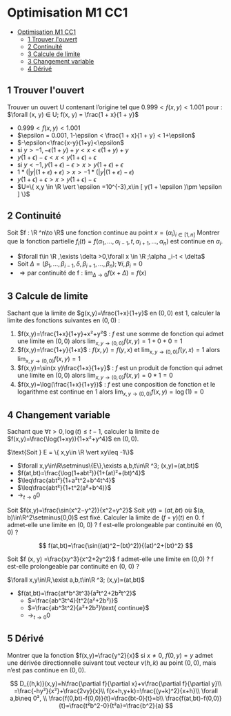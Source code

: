 # Optimisation M1 CC1

- [Optimisation M1 CC1](#optimisation-m1-cc1)
  - [1 Trouver l'ouvert](#1-trouver-louvert)
  - [2 Continuité](#2-continuité)
  - [3 Calcule de limite](#3-calcule-de-limite)
  - [3 Changement variable](#3-changement-variable)
  - [4 Dérivé](#4-dérivé)

## 1 Trouver l'ouvert

Trouver un ouvert U contenant l’origine tel que $0.999 < f (x, y) < 1.001$ pour : $\forall (x, y) ∈ U; f(x, y) = \frac{1 + x}{1 + y}$
- $0.999 < f (x, y) < 1.001$
- $\epsilon = 0.001, 1-\epsilon < \frac{1 + x}{1 + y} < 1+\epsilon$
- $-\epsilon<\frac{x-y}{1+y}<\epsilon$
- si $y > -1,-\epsilon(1+y)+y < x < \epsilon(1+y)+y$
- $y(1+\epsilon)-\epsilon < x < y(1+\epsilon)+\epsilon$
- $\text{si }y < -1,y(1+\epsilon)-\epsilon > x >y(1+\epsilon)+\epsilon$
- $1*(\vert y\vert (1+\epsilon)+\epsilon)>x>-1*(\vert y\vert (1+\epsilon)-\epsilon)$
- $y(1+\epsilon )+\epsilon > x > y(1+\epsilon )-\epsilon$
- $U=\{ x,y \in \R \vert \epsilon =10^{-3},x\in [ y(1 + \epsilon )\pm \epsilon ] \}$

## 2 Continuité

Soit $f : \R ^n\to \R$  une fonction continue au point $x = ( \alpha _i)_{i \in [1,n]}$
Montrer que la fonction partielle $f_i(t) = f(\alpha _1,\dots , \alpha _{i−1}, t, \alpha _{i+1},\dots , \alpha _n)$ est continue en $\alpha _i$.
- $\forall t\in \R ,\exists \delta >0,\forall x \in \R ;\alpha _i-t < \delta$
- $\text{Soit }\Delta=(\beta _1,\dots , \beta _{i−1}, \delta, \beta _{i+1},\dots , \beta _n);\forall i,\beta _i=0$
- $\Rightarrow \text{par continuité de f : }\lim _{\Delta \to 0}f(x+\Delta )=f(x)$

## 3 Calcule de limite

Sachant que la limite de $g(x,y)=\frac{1+x}{1+y}$ en $(0,0)$ est $1$, calculer la limite des fonctions suivantes en
$(0, 0)$ :

1. $f(x,y)=\frac{1+x}{1+y}+x²+y²$ : $f$ est une somme de fonction qui admet une limite en $(0,0)$ alors $\lim _{x,y\to(0,0)}f(x,y)=1+0+0=1$
1. $f(x,y)=\frac{1+y}{1+x}$ : $f(x,y)=f(y,x)$ et $\lim _{x,y\to(0,0)}f(y,x)=1$ alors $\lim _{x,y\to(0,0)}f(x,y)=1$
1. $f(x,y)=\sin(x y)\frac{1+x}{1+y}$ :  $f$ est un produit de fonction qui admet une limite en $(0,0)$ alors $\lim _{x,y\to(0,0)}f(x,y)=0*1=0$
1. $f(x,y)=\log(\frac{1+x}{1+y})$ : $f$ est une conposition de fonction et le logarithme est continue en $1$ alors $\lim _{x,y\to(0,0)}f(x,y)=\log(1)=0$

## 4 Changement variable

Sachant que $\forall t>0,\log(t)\leq t−1$, calculer la limite de $f(x,y)=\frac{\log(1+xy)}{1+x²+y^4}$ en $(0, 0)$.

$\text{Soit } E = \{ x,y\in \R \vert xy\leq -1\}$
- $\forall x,y\in\R\setminus\{E\},\exists a,b,t\in\R ^3; (x,y)=(at,bt)$
- $f(at,bt)=\frac{\log(1+abt²)}{1+(at)²+(bt)^4}$
- $\leq\frac{abt²}{1+a²t^2+b^4t^4}$
- $\leq\frac{abt²}{1+t^2(a²+b^4)}$
- $\to _{t\to 0} 0$

Soit $f(x,y)=\frac{\sin(x^2−y^2)}{x^2+y^2}$
Soit $\gamma(t) = (at, bt)$ où $(a, b)\in\R^2\setminus(0,0)$ est fixé.
Calculer la limite de $(f\circ\gamma)(t)$ en $0$. 
f admet-elle une limite en (0, 0) ?
f est-elle prolongeable par continuité en (0, 0) ?

$$
f(at,bt)=\frac{\sin((at)^2−(bt)^2)}{(at)^2+(bt)^2}
$$

Soit $f (x, y) =\frac{xy^3}{x^2+2y^2}$
f admet-elle une limite en (0,0) ?
f est-elle prolongeable par continuité en (0, 0) ?

$\forall x,y\in\R,\exist a,b,t\in\R ^3; (x,y)=(at,bt)$
- $f(at,bt)=\frac{at*b^3t^3}{a²t^2+2b²t^2}$
  - $=\frac{ab^3t^4}{t^2(a²+2b²)}$
  - $=\frac{ab^3t^2}{a²+2b²}\text{ continue}$
  - $\to _{t\to 0} 0$

## 5 Dérivé
Montrer que la fonction $f(x,y)=\frac{y^2}{x}$ si $x\neq 0$, $f(0,y) = y$ admet une
dérivée directionnelle suivant tout vecteur $v(h,k)$ au point $( 0 , 0)$, mais n’est pas continue en $(0 , 0)$.

$$
D_{(h,k)}(x,y)=h\frac{\partial f}{\partial x}+v\frac{\partial f}{\partial y}\\
=\frac{-hy²}{x²}+\frac{2vy}{x}\\
f(x+h,y+k)=\frac{(y+k)^2}{x+h}\\
\forall a,b\neq 0², \\
\frac{f(0,bt)-f(0,0)}{t}=\frac{bt-0}{t}=b\\
\frac{f(at,bt)-f(0,0)}{t}=\frac{t²b^2-0}{t²a}=\frac{b^2}{a}
$$
